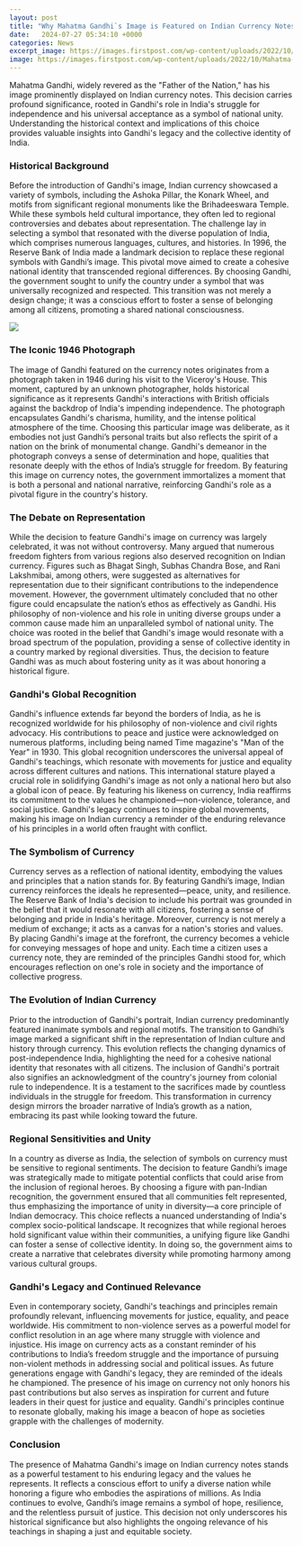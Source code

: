 ```yaml
---
layout: post
title: "Why Mahatma Gandhi`s Image is Featured on Indian Currency Notes"
date:   2024-07-27 05:34:10 +0000
categories: News
excerpt_image: https://images.firstpost.com/wp-content/uploads/2022/10/Mahatma-Gandhi-1.jpg
image: https://images.firstpost.com/wp-content/uploads/2022/10/Mahatma-Gandhi-1.jpg
---
```


Mahatma Gandhi, widely revered as the "Father of the Nation," has his image prominently displayed on Indian currency notes. This decision carries profound significance, rooted in Gandhi's role in India's struggle for independence and his universal acceptance as a symbol of national unity. Understanding the historical context and implications of this choice provides valuable insights into Gandhi's legacy and the collective identity of India.
### Historical Background
Before the introduction of Gandhi's image, Indian currency showcased a variety of symbols, including the Ashoka Pillar, the Konark Wheel, and motifs from significant regional monuments like the Brihadeeswara Temple. While these symbols held cultural importance, they often led to regional controversies and debates about representation. The challenge lay in selecting a symbol that resonated with the diverse population of India, which comprises numerous languages, cultures, and histories.
In 1996, the Reserve Bank of India made a landmark decision to replace these regional symbols with Gandhi’s image. This pivotal move aimed to create a cohesive national identity that transcended regional differences. By choosing Gandhi, the government sought to unify the country under a symbol that was universally recognized and respected. This transition was not merely a design change; it was a conscious effort to foster a sense of belonging among all citizens, promoting a shared national consciousness.

![](https://images.firstpost.com/wp-content/uploads/2022/10/Mahatma-Gandhi-1.jpg)
### The Iconic 1946 Photograph
The image of Gandhi featured on the currency notes originates from a photograph taken in 1946 during his visit to the Viceroy's House. This moment, captured by an unknown photographer, holds historical significance as it represents Gandhi's interactions with British officials against the backdrop of India's impending independence. The photograph encapsulates Gandhi's charisma, humility, and the intense political atmosphere of the time.
Choosing this particular image was deliberate, as it embodies not just Gandhi’s personal traits but also reflects the spirit of a nation on the brink of monumental change. Gandhi's demeanor in the photograph conveys a sense of determination and hope, qualities that resonate deeply with the ethos of India’s struggle for freedom. By featuring this image on currency notes, the government immortalizes a moment that is both a personal and national narrative, reinforcing Gandhi's role as a pivotal figure in the country's history.
### The Debate on Representation
While the decision to feature Gandhi's image on currency was largely celebrated, it was not without controversy. Many argued that numerous freedom fighters from various regions also deserved recognition on Indian currency. Figures such as Bhagat Singh, Subhas Chandra Bose, and Rani Lakshmibai, among others, were suggested as alternatives for representation due to their significant contributions to the independence movement.
However, the government ultimately concluded that no other figure could encapsulate the nation’s ethos as effectively as Gandhi. His philosophy of non-violence and his role in uniting diverse groups under a common cause made him an unparalleled symbol of national unity. The choice was rooted in the belief that Gandhi's image would resonate with a broad spectrum of the population, providing a sense of collective identity in a country marked by regional diversities. Thus, the decision to feature Gandhi was as much about fostering unity as it was about honoring a historical figure.
### Gandhi's Global Recognition
Gandhi's influence extends far beyond the borders of India, as he is recognized worldwide for his philosophy of non-violence and civil rights advocacy. His contributions to peace and justice were acknowledged on numerous platforms, including being named Time magazine's "Man of the Year" in 1930. This global recognition underscores the universal appeal of Gandhi's teachings, which resonate with movements for justice and equality across different cultures and nations.
This international stature played a crucial role in solidifying Gandhi's image as not only a national hero but also a global icon of peace. By featuring his likeness on currency, India reaffirms its commitment to the values he championed—non-violence, tolerance, and social justice. Gandhi's legacy continues to inspire global movements, making his image on Indian currency a reminder of the enduring relevance of his principles in a world often fraught with conflict.
### The Symbolism of Currency
Currency serves as a reflection of national identity, embodying the values and principles that a nation stands for. By featuring Gandhi’s image, Indian currency reinforces the ideals he represented—peace, unity, and resilience. The Reserve Bank of India's decision to include his portrait was grounded in the belief that it would resonate with all citizens, fostering a sense of belonging and pride in India's heritage.
Moreover, currency is not merely a medium of exchange; it acts as a canvas for a nation's stories and values. By placing Gandhi's image at the forefront, the currency becomes a vehicle for conveying messages of hope and unity. Each time a citizen uses a currency note, they are reminded of the principles Gandhi stood for, which encourages reflection on one's role in society and the importance of collective progress.
### The Evolution of Indian Currency
Prior to the introduction of Gandhi's portrait, Indian currency predominantly featured inanimate symbols and regional motifs. The transition to Gandhi’s image marked a significant shift in the representation of Indian culture and history through currency. This evolution reflects the changing dynamics of post-independence India, highlighting the need for a cohesive national identity that resonates with all citizens.
The inclusion of Gandhi's portrait also signifies an acknowledgment of the country's journey from colonial rule to independence. It is a testament to the sacrifices made by countless individuals in the struggle for freedom. This transformation in currency design mirrors the broader narrative of India’s growth as a nation, embracing its past while looking toward the future.
### Regional Sensitivities and Unity
In a country as diverse as India, the selection of symbols on currency must be sensitive to regional sentiments. The decision to feature Gandhi’s image was strategically made to mitigate potential conflicts that could arise from the inclusion of regional heroes. By choosing a figure with pan-Indian recognition, the government ensured that all communities felt represented, thus emphasizing the importance of unity in diversity—a core principle of Indian democracy.
This choice reflects a nuanced understanding of India's complex socio-political landscape. It recognizes that while regional heroes hold significant value within their communities, a unifying figure like Gandhi can foster a sense of collective identity. In doing so, the government aims to create a narrative that celebrates diversity while promoting harmony among various cultural groups.
### Gandhi's Legacy and Continued Relevance
Even in contemporary society, Gandhi's teachings and principles remain profoundly relevant, influencing movements for justice, equality, and peace worldwide. His commitment to non-violence serves as a powerful model for conflict resolution in an age where many struggle with violence and injustice. His image on currency acts as a constant reminder of his contributions to India’s freedom struggle and the importance of pursuing non-violent methods in addressing social and political issues.
As future generations engage with Gandhi's legacy, they are reminded of the ideals he championed. The presence of his image on currency not only honors his past contributions but also serves as inspiration for current and future leaders in their quest for justice and equality. Gandhi's principles continue to resonate globally, making his image a beacon of hope as societies grapple with the challenges of modernity.
### Conclusion
The presence of Mahatma Gandhi's image on Indian currency notes stands as a powerful testament to his enduring legacy and the values he represents. It reflects a conscious effort to unify a diverse nation while honoring a figure who embodies the aspirations of millions. As India continues to evolve, Gandhi’s image remains a symbol of hope, resilience, and the relentless pursuit of justice. This decision not only underscores his historical significance but also highlights the ongoing relevance of his teachings in shaping a just and equitable society.